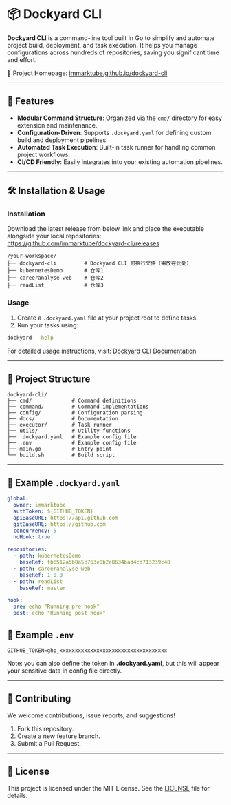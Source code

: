 # 📦 Dockyard CLI 

**Dockyard CLI** is a command-line tool built in Go to simplify and automate project build, deployment, and task execution.
It helps you manage configurations across hundreds of repositories, saving you significant time and effort.

🔗 Project Homepage: [immarktube.github.io/dockyard-cli](https://immarktube.github.io/dockyard-cli/)

---

## 🚀 Features

- **Modular Command Structure**: Organized via the `cmd/` directory for easy extension and maintenance.
- **Configuration-Driven**: Supports `.dockyard.yaml` for defining custom build and deployment pipelines.
- **Automated Task Execution**: Built-in task runner for handling common project workflows.
- **CI/CD Friendly**: Easily integrates into your existing automation pipelines.

---

## 🛠️ Installation & Usage

### Installation
Download the latest release from below link and place the executable alongside your local repositories:  
https://github.com/immarktube/dockyard-cli/releases
```text
/your-workspace/
├── dockyard-cli         # Dockyard CLI 可执行文件（需放在此处）
├── kubernetesDemo       # 仓库1
├── careeranalyse-web    # 仓库2
├── readList             # 仓库3
```

### Usage

1. Create a `.dockyard.yaml` file at your project root to define tasks.
2. Run your tasks using:

```bash
dockyard --help
```

For detailed usage instructions, visit: [Dockyard CLI Documentation](https://github.com/immarktube/dockyard-cli/wiki)

---

## 📁 Project Structure

```
dockyard-cli/
├── cmd/             # Command definitions
├── command/         # Command implementations
├── config/          # Configuration parsing
├── docs/            # Documentation
├── executor/        # Task runner
├── utils/           # Utility functions
├── .dockyard.yaml   # Example config file
├── .env             # Example config file
├── main.go          # Entry point
└── build.sh         # Build script
```

---

## 📄 Example `.dockyard.yaml`

```yaml
global:
  owner: immarktube
  authToken: ${GITHUB_TOKEN}
  apiBaseURL: https://api.github.com
  gitBaseURL: https://github.com
  concurrency: 5
  noHook: true

repositories:
  - path: kubernetesDemo
    baseRef: fb6512a5b8a5b763e0b2e8634bad4cd713239c48
  - path: careeranalyse-web
    baseRef: 1.0.0
  - path: readList
    baseRef: master

hook:
  pre: echo "Running pre hook"
  post: echo "Running post hook"
```

## 📄 Example `.env`

```env
GITHUB_TOKEN=ghp_xxxxxxxxxxxxxxxxxxxxxxxxxxxxxxxxxxx
```
Note: you can also define the token in **.dockyard.yaml**, but this will appear your sensitive data in config file directly.

---

## 🤝 Contributing

We welcome contributions, issue reports, and suggestions!

1. Fork this repository.
2. Create a new feature branch.
3. Submit a Pull Request.

---

## 📄 License

This project is licensed under the MIT License. See the [LICENSE](https://github.com/immarktube/dockyard-cli/blob/main/LICENSE) file for details.
